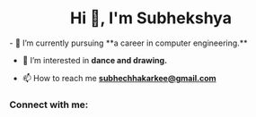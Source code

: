<h1 align="center">Hi 👋, I'm Subhekshya</h1>
- 🌱 I’m currently pursuing **a career in computer engineering.**

- 👀 I’m interested in **dance and drawing.**

- 📫 How to reach me **subhechhakarkee@gmail.com**

<h3 align="left">Connect with me:</h3>
<p align="left">
</p>
